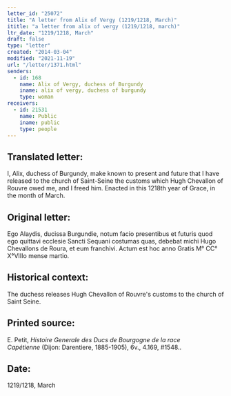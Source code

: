 ```yaml
---
letter_id: "25072"
title: "A letter from Alix of Vergy (1219/1218, March)"
ititle: "a letter from alix of vergy (1219/1218, march)"
ltr_date: "1219/1218, March"
draft: false
type: "letter"
created: "2014-03-04"
modified: "2021-11-19"
url: "/letter/1371.html"
senders:
  - id: 168
    name: Alix of Vergy, duchess of Burgundy
    iname: alix of vergy, duchess of burgundy
    type: woman
receivers:
  - id: 21531
    name: Public
    iname: public
    type: people
---
```

<h2> Translated letter:</h2>I, Alix, duchess of Burgundy, make known to present and future that I have released to the church of Saint-Seine the customs which Hugh Chevallon of Rouvre owed me, and I freed him.  Enacted in this 1218th year of Grace, in the month of March.
<h2 class="mt-4"> Original letter:</h2>Ego Alaydis, ducissa Burgundie, notum facio presentibus et futuris quod ego quittavi ecclesie Sancti Sequani costumas quas, debebat michi Hugo Chevallons de Roura, et eum franchivi. Actum est hoc anno Gratis M° CC° X°VIIIo mense martio.
<h2 class="mt-4"> Historical context:</h2>The duchess releases Hugh Chevallon of Rouvre's customs to the church of Saint Seine.
<h2 class="mt-4"> Printed source:</h2><p>E. Petit,&nbsp;<em>Histoire Generale des Ducs de Bourgogne</em>&nbsp;<i>de la race Capétienne&nbsp;</i>(Dijon: Darentiere, 1885-1905), 6v., 4.169, #1548..</p><h2 class="mt-4"> Date:</h2>1219/1218, March